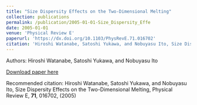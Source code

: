 ```yaml
---
title: "Size Dispersity Effects on the Two-Dimensional Melting"
collection: publications
permalink: /publication/2005-01-01-Size_Dispersity_Effe
date: 2005-01-01
venue: 'Physical Review E'
paperurl: 'https://dx.doi.org/10.1103/PhysRevE.71.016702'
citation: 'Hiroshi Watanabe, Satoshi Yukawa, and Nobuyasu Ito, Size Dispersity Effects on the Two-Dimensional Melting, Physical Review E, <b>71</b>, 016702, (2005)'
---
```


Authors: Hiroshi Watanabe, Satoshi Yukawa, and Nobuyasu Ito


<a href='https://dx.doi.org/10.1103/PhysRevE.71.016702'>Download paper here</a>

Recommended citation: Hiroshi Watanabe, Satoshi Yukawa, and Nobuyasu Ito, Size Dispersity Effects on the Two-Dimensional Melting, Physical Review E, <b>71</b>, 016702, (2005)